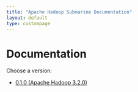 ```yaml
---
title: "Apache Hadoop Submarine Documentation"
layout: default
type: custompage
---
```


<!--
   Licensed to the Apache Software Foundation (ASF) under one or more
   contributor license agreements.  See the NOTICE file distributed with
   this work for additional information regarding copyright ownership.
   The ASF licenses this file to You under the Apache License, Version 2.0
   (the "License"); you may not use this file except in compliance with
   the License.  You may obtain a copy of the License at
   http://www.apache.org/licenses/LICENSE-2.0
   Unless required by applicable law or agreed to in writing, software
   distributed under the License is distributed on an "AS IS" BASIS,
   WITHOUT WARRANTIES OR CONDITIONS OF ANY KIND, either express or implied.
   See the License for the specific language governing permissions and
   limitations under the License.
-->

# Documentation

Choose a version:

<!--
- [0.2.0](docs/0.2.0/Index)
-->

- [0.1.0 (Apache Hadoop 3.2.0)](https://hadoop.apache.org/docs/r3.2.0/hadoop-yarn/hadoop-yarn-applications/hadoop-yarn-submarine/Index.html)
